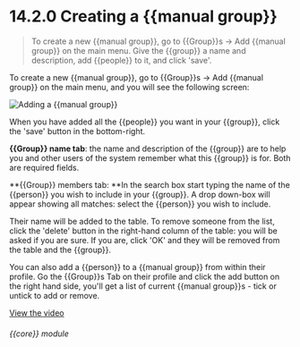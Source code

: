 # 14.2.0    Creating a {{manual group}}

> To create a new {{manual group}}, go to {{Group}}s -> Add {{manual group}} on the main menu. Give the {{group}} a name and description, add {{people}} to it, and click 'save'. 

To create a new {{manual group}}, go to {{Group}}s -> Add {{manual group}} on the main menu, and you will see the following screen:

![Adding a {{manual group}}]({{imgpath}}104a.png)

When you have added all the {{people}} you want in your {{group}}, click the 'save' button in the bottom-right.

**{{Group}} name tab**: the name and description of the {{group}} are to help you and other users of the system remember what this {{group}} is for. Both are required fields.

**{{Group}} members tab: **In the search box start typing the name of the {{person}} you wish to include in your {{group}}. A drop down-box will appear showing all matches: select the {{person}} you wish to include.

Their name will be added to the table. To remove someone from the list, click the 'delete' button in the right-hand column of the table: you will be asked if you are sure. If you are, click 'OK' and they will be removed from the table and the {{group}}.

You can also add a {{person}} to a {{manual group}} from within their profile. Go the {{Group}}s Tab on their profile and click the add button on the right hand side, you'll get a list of current {{manual group}}s - tick or untick to add or remove. 

[View the video](/help/video/id/19)
###### {{core}} module

